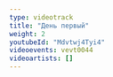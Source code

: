 ```yaml
---
type: videotrack
title: "День первый"
weight: 2
youtubeId: "Mdvtwj4Tyi4"
videoevents: vevt0044
videoartists: []
---
```

